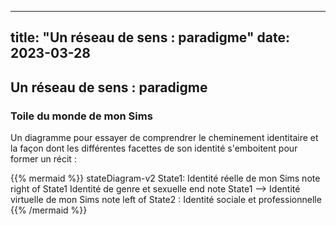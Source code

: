 
---
title: "Un réseau de sens : paradigme"
date: 2023-03-28
---

## Un réseau de sens : paradigme


### Toile du monde de mon Sims


Un diagramme pour essayer de comprendrer le cheminement identitaire et la façon dont les différentes facettes de son identité s'emboitent pour former un récit :

{{% mermaid %}}
stateDiagram-v2
    State1: Identité réelle de mon Sims
    note right of State1
        Identité de genre et sexuelle
    end note
    State1 --> Identité virtuelle de mon Sims
    note left of State2 : Identité sociale et professionnelle
{{% /mermaid %}}

